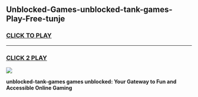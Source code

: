 
## Unblocked-Games-unblocked-tank-games-Play-Free-tunje
<h3>
<a href="https://premium76.site?title=unblocked-tank-games&ref=23A">CLICK TO PLAY</a></h3>
<hr>

<h3>
<a href="https://premium76.site?title=unblocked-tank-games&ref=23A">CLICK 2 PLAY</a>
  
</h3>

<a href="https://premium76.site?title=unblocked-tank-games&ref=23A"><img src="https://clearcache.store/games.png"></a>


**unblocked-tank-games games unblocked: Your Gateway to Fun and Accessible Online Gaming**
